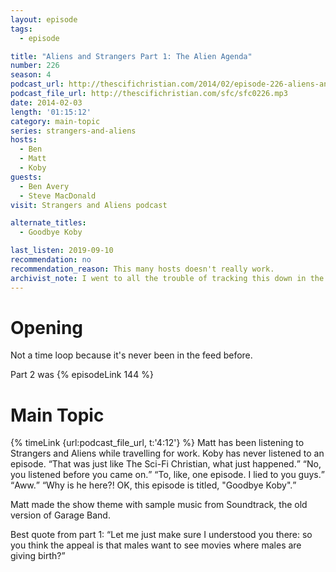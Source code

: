 ```yaml
---
layout: episode
tags:
  - episode

title: "Aliens and Strangers Part 1: The Alien Agenda"
number: 226
season: 4
podcast_url: http://thescifichristian.com/2014/02/episode-226-aliens-and-strangers-part-1-the-alien-agenda/
podcast_file_url: http://thescifichristian.com/sfc/sfc0226.mp3
date: 2014-02-03
length: '01:15:12'
category: main-topic
series: strangers-and-aliens
hosts:
  - Ben
  - Matt
  - Koby
guests:
  - Ben Avery
  - Steve MacDonald
visit: Strangers and Aliens podcast

alternate_titles:
  - Goodbye Koby

last_listen: 2019-09-10
recommendation: no
recommendation_reason: This many hosts doesn't really work.
archivist_note: I went to all the trouble of tracking this down in the Strangers and Aliens feed back at episode 144, just for it to pop up in the feed now.
---
```

# Opening
Not a time loop because it's never been in the feed before. 

Part 2 was {% episodeLink 144 %}


# Main Topic
<div class="quote">
  {% timeLink {url:podcast_file_url, t:'4:12'} %}
  <span class="quote-context is-size-6">Matt has been listening to Strangers and Aliens while travelling for work. Koby has never listened to an episode.</span>
  <q class="koby">That was just like The Sci-Fi Christian, what just happened.</q>
  <q class="ben">No, you listened before you came on.</q>
  <q class="koby">To, like, one episode. I lied to you guys.</q>
  <q class="matt">Aww.</q>
  <q class="ben">Why is he here?! OK, this episode is titled, "Goodbye Koby".</q>
</div>

Matt made the show theme with sample music from Soundtrack, the old version of Garage Band.

<div class="quote">
  <span class="quote-context is-size-6">Best quote from part 1:</span>
  <q class="matt">Let me just make sure I understood you there: so you think the appeal is that males want to see movies where males are giving birth?</q>
</div>